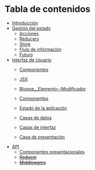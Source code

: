 # Tabla de contenidos

* [Introducción](/docs/introduction/README.md)
* [Gestión del estado](/docs/state/README.md)
  * [Acciones](/docs/state/Actions.md)
  * [Reducers](/docs/state/Reducers.md)
  * [Store](/docs/state/Store.md)
  * [Flujo de información](/docs/state/DataFlow.md)
  * [Futuro](/docs/state/Future.md)
* [Interfaz de Usuario](/docs/ui/README.md)
  * [Componentes](/docs/ui/Components.md)
  * [JSX](/docs/ui/Jsx.md)
  * [Bloque__Elemento--Modificador](/docs/ui/BlockElementModifier.md)
  * [Componentes](/docs/ui/Components.md)


  * [Estado de la aplicación](/docs/introduction/State.md)
  * [Capas de datos](/docs/introduction/DataLayer.md)
  * [Capas de interfaz](/docs/introduction/InterfaceLayer.md)
  * [Capa de presentación](/docs/introduction/PresentationLayer.md)
* [API](/docs/api/README.md)
  * [Componentes presentacionales](/docs/api/Components.md)
  * ~~[Reducer](/docs/api/Reducers.md)~~
  * ~~[Middlewares](/docs/api/Middlewares.md)~~
